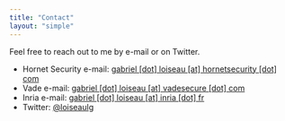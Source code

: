 ```yaml
---
title: "Contact"
layout: "simple"
---
```

Feel free to reach out to me by e-mail or on Twitter.
- Hornet Security e-mail: <a href="#">gabriel [dot] loiseau [at] hornetsecurity [dot] com</a>
- Vade e-mail: <a href="#">gabriel [dot] loiseau [at] vadesecure [dot] com</a>
- Inria e-mail: <a href="#">gabriel [dot] loiseau [at] inria [dot] fr</a>
- Twitter: <a href="#">@loiseaulg</a>